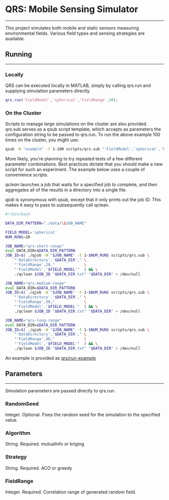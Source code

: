 # QRS: Mobile Sensing Simulator
---

This project simulates both mobile and static sensors measuring environmental fields. Various field types and sensing strategies are available.

## Running
---

### Locally

QRS can be executed locally in MATLAB, simply by calling qrs.run and supplying simulation parameters directly.

```matlab
qrs.run('FieldModel','spherical','FieldRange',50);
```

### On the Cluster

Scripts to manage large simulations on the cluster are also provided. qrs.sub serves as a qsub script template, which accepts as parameters the configuration string to be passed to qrs.run. To run the above example 100 times on the cluster, you might use:

```bash
qsub -N "example" -t 1-100 scripts/qrs.sub "'FieldModel','spherical','FieldRange',50"
```

More likely, you're planning to try repeated tests of a few different parameter combinations. Best practices dictate that you should make a new script for such an experiment. The example below uses a couple of convenience scripts.

_qclean_ launches a job that waits for a specified job to complete, and then aggregates all of the results in a directory into a single file.

_qjob_ is synonymous with qsub, except that it only prints out the job ID. This makes it easy to pass to subsequently call qclean.

```bash
#!/bin/bash

DATA_DIR_PATTERN="./data/\$JOB_NAME"

FIELD_MODEL='spherical'
NUM_RUNS=10

JOB_NAME="qrs-short-range"
eval DATA_DIR=$DATA_DIR_PATTERN
JOB_ID=$( ./qjob -N "$JOB_NAME" -t 1-$NUM_RUNS scripts/qrs.sub \
	"'DataDirectory','$DATA_DIR'," \
	"'FieldRange',20,"             \
	"'FieldModel','$FIELD_MODEL'"  ) && \
	./qclean $JOB_ID "$DATA_DIR.txt" "$DATA_DIR" > /dev/null

JOB_NAME="qrs-medium-range"
eval DATA_DIR=$DATA_DIR_PATTERN
JOB_ID=$( ./qjob -N "$JOB_NAME" -t 1-$NUM_RUNS scripts/qrs.sub \
	"'DataDirectory','$DATA_DIR'," \
	"'FieldRange',30,"             \
	"'FieldModel','$FIELD_MODEL'"  ) && \
	./qclean $JOB_ID "$DATA_DIR.txt" "$DATA_DIR" > /dev/null

JOB_NAME="qrs-long-range"
eval DATA_DIR=$DATA_DIR_PATTERN
JOB_ID=$( ./qjob -N "$JOB_NAME" -t 1-$NUM_RUNS scripts/qrs.sub \
	"'DataDirectory','$DATA_DIR'," \
	"'FieldRange',40,"             \
	"'FieldModel','$FIELD_MODEL'"  ) && \
	./qclean $JOB_ID "$DATA_DIR.txt" "$DATA_DIR" > /dev/null
```

An example is provided as [qrs/run-example](../blob/master/run-example)

## Parameters
---

Simulation parameters are passed directly to qrs.run.

### RandomSeed

Integer. Optional. Fixes the random seed for the simulation to the specified value.

### Algorithm

String. Required. mutualInfo or kriging

### Strategy

String. Required. ACO or greedy

### FieldRange

Integer. Required. Correlation range of generated random field.
